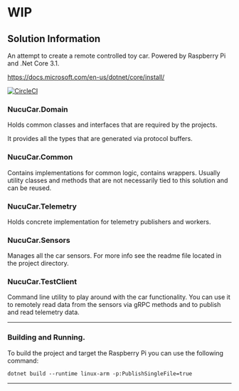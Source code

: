 # WIP

## Solution Information

An attempt to create a remote controlled toy car. 
Powered by Raspberry Pi and .Net Core 3.1.

https://docs.microsoft.com/en-us/dotnet/core/install/

[![CircleCI](https://circleci.com/gh/dnutiu/NucuCar.svg?style=svg)](https://circleci.com/gh/dnutiu/NucuCar)

### NucuCar.Domain

Holds common classes and interfaces that are required by the projects. 

It provides all the types that are generated via protocol buffers.

### NucuCar.Common

Contains implementations for common logic, contains wrappers.
Usually utility classes and methods that are not necessarily tied to this solution
and can be reused.

### NucuCar.Telemetry

Holds concrete implementation for telemetry publishers and workers.

### NucuCar.Sensors

Manages all the car sensors. For more info see the readme file located in the project directory.

### NucuCar.TestClient

Command line utility to play around with the car functionality. You can use it to remotely read data from the sensors via gRPC methods and to publish and read telemetry data.

---

### Building and Running.

To build the project and target the Raspberry Pi you can use the following command:

```$xslt
dotnet build --runtime linux-arm -p:PublishSingleFile=true
```
---
